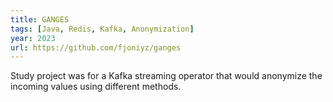 ```yaml
---
title: GANGES
tags: [Java, Redis, Kafka, Anonymization]
year: 2023
url: https://github.com/fjoniyz/ganges
---
```



Study project was for a Kafka streaming operator that would anonymize the incoming values using different methods.
